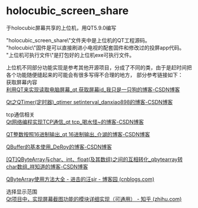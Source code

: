 # holocubic_screen_share
于holocubic屏幕共享的上位机，用QT5.9.0编写

"holocubic_screen_share\\\"文件夹中是上位机的QT工程源码。  
"holocubic\\\"固件是可以直接刷进小电视的配套固件和修改过的投屏app代码。  
"上位机可执行文件\\\"是打包好的上位机exe可执行文件。  

上位机不同部分功能实现是参考其他开源项目，分成了不同的类，由于是赶时间把各个功能随便缝起来的可能会有很多写得不合理的地方，
部分参考链接如下：  
获取屏幕内容  
[利用QT来实现读取电脑屏幕_qt 获取屏幕id_我只是一只狗的博客-CSDN博客](https://blog.csdn.net/u011619422/article/details/47299341)

[Qt之QTimer(定时器)_qtimer setinterval_danxiao898的博客-CSDN博客](https://blog.csdn.net/qq_14945437/article/details/99406175)

tcp通信相关  
[Qt网络编程实现TCP通信_qt tcp_喝水怪~的博客-CSDN博客](https://blog.csdn.net/qq_43686329/article/details/120358274)

[QT整数按照16进制输出_qt 16进制输出_介湖的博客-CSDN博客](https://blog.csdn.net/wuduanxian/article/details/110393528)

[QBuffer的基本使用_DeRoy的博客-CSDN博客](https://blog.csdn.net/qq_44519484/article/details/108010891)

[[QT]QByteArray与char、int、float(及其数组)之间的互相转化_qbytearray转char数组_祥知道的博客-CSDN博客](https://blog.csdn.net/humanking7/article/details/80913474)

[QByteArray使用方法大全 - 进击的汪sir - 博客园 (cnblogs.com)](https://www.cnblogs.com/wanghongyang/p/14852336.html)

选择显示范围  
[Qt项目中，实现屏幕截图功能的模块详细实现（可通用） - 知乎 (zhihu.com)](https://zhuanlan.zhihu.com/p/212230990)


